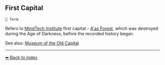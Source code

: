 ## First Capital

`📑 Term`

Refers to [MindTech Institute](../refs/mindtech_institute.md) first capital - [A'as Forest](../refs/aas_forest.md), which was destroyed during the Age of Darkness, before the recorded history began.

See also: [Museum of the Old Capital](../refs/museum_of_old_capital.md)


----------
[⬅️ Back to index](../refs/index.md)